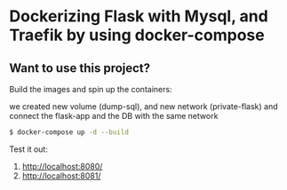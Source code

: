 # Dockerizing Flask with Mysql, and Traefik by using docker-compose

## Want to use this project?



Build the images and spin up the containers:

we created new volume (dump-sql), and new network (private-flask) and connect the flask-app and 
the DB with the same network
```sh
$ docker-compose up -d --build
```

Test it out:

1. [http://localhost:8080/](http://localhost:8080/)
1. [http://localhost:8081/](http://localhost:8081/)



